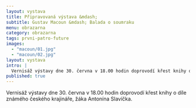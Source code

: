 ```yaml
---
layout: vystava
title: Připravovaná výstava &mdash;
subtitle: Gustav Macoun &mdash; Balada o soumraku
menu: obrazarna
category: obrazarna
tags: prvni-patro-future
images:
  - "macoun/01.jpg"
  - "macoun/02.jpg"
layout: vystava
intro: |
  Vernisáž výstavy dne 30. června v 18.00 hodin doprovodí křest knihy o díle známého českého krajináře, žáka Antonína Slavíčka.
published: true
---
```

Vernisáž výstavy dne 30. června v 18.00 hodin doprovodí křest knihy o díle známého českého krajináře, žáka Antonína Slavíčka.
